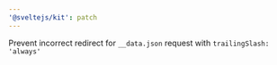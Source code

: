 ```yaml
---
'@sveltejs/kit': patch
---
```


Prevent incorrect redirect for `__data.json` request with `trailingSlash: 'always'`
